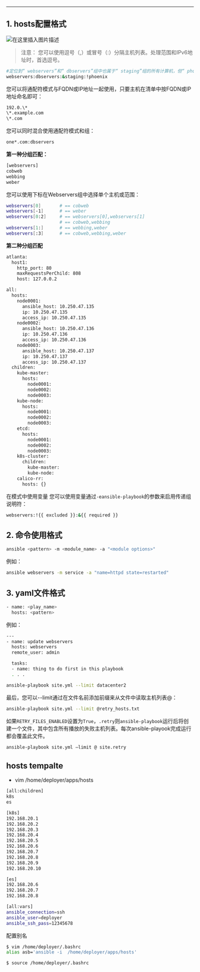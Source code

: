 

---
## 1. hosts配置格式
![在这里插入图片描述](https://img-blog.csdnimg.cn/20210205111355652.png?x-oss-process=image/watermark,type_ZmFuZ3poZW5naGVpdGk,shadow_10,text_aHR0cHM6Ly9ibG9nLmNzZG4ubmV0L3hpeGloYWhhbGVsZWhlaGU=,size_16,color_FFFFFF,t_70)

> 注意： 您可以使用逗号（,）或冒号（:）分隔主机列表。处理范围和IPv6地址时，首选逗号。


```bash
#定位到“ webservers”和“ dbservers”组中也属于“ staging”组的所有计算机，但“ phoenix”组中的所有计算机除外。
webservers:dbservers:&staging:!phoenix
```
您可以将通配符模式与FQDN或IP地址一起使用，只要主机在清单中按FQDN或IP地址命名即可：

```bash
192.0.\*
\*.example.com
\*.com
```
您可以同时混合使用通配符模式和组：

```bash
one*.com:dbservers
```
**第一种分组匹配：**

```bash
[webservers]
cobweb
webbing
weber
```
您可以使用下标在Webservers组中选择单个主机或范围：

```bash
webservers[0]       # == cobweb
webservers[-1]      # == weber
webservers[0:2]     # == webservers[0],webservers[1]
                    # == cobweb,webbing
webservers[1:]      # == webbing,weber
webservers[:3]      # == cobweb,webbing,weber
```

**第二种分组匹配**

```bash
atlanta:
  host1:
    http_port: 80
    maxRequestsPerChild: 808
    host: 127.0.0.2
```

```bash
all:
  hosts:
    node0001:
      ansible_host: 10.250.47.135
      ip: 10.250.47.135
      access_ip: 10.250.47.135
    node0002:
      ansible_host: 10.250.47.136
      ip: 10.250.47.136
      access_ip: 10.250.47.136
    node0003:
      ansible_host: 10.250.47.137
      ip: 10.250.47.137
      access_ip: 10.250.47.137
  children:
    kube-master:
      hosts:
        node0001:
        node0002:
        node0003:
    kube-node:
      hosts:
        node0001:
        node0002:
        node0003:
    etcd:
      hosts:
        node0001:
        node0002:
        node0003:
    k8s-cluster:
      children:
        kube-master:
        kube-node:
    calico-rr:
      hosts: {}

```

在模式中使用变量
您可以使用变量通过`-eansible-playbook`的参数来启用传递组说明符：

```bash
webservers:!{{ excluded }}:&{{ required }}
```

## 2. 命令使用格式
```bash
ansible <pattern> -m <module_name> -a "<module options>"
```
例如：

```bash
ansible webservers -m service -a "name=httpd state=restarted"
```

## 3. yaml文件格式

```bash
- name: <play_name>
  hosts: <pattern>
```
例如：

```bash
---
- name: update webservers
  hosts: webservers
  remote_user: admin

  tasks:
  - name: thing to do first in this playbook
  . . .
```

```bash
ansible-playbook site.yml --limit datacenter2
```

最后，您可以--limit通过在文件名前添加前缀来从文件中读取主机列表@：

```bash
ansible-playbook site.yml --limit @retry_hosts.txt
```


如果`RETRY_FILES_ENABLED`设置为`True`，`.retry`则`ansible-playbook`运行后将创建一个文件，其中包含所有播放的失败主机列表。每次ansible-playook完成运行都会覆盖此文件。

```bash
ansible-playbook site.yml –limit @ site.retry
```

## hosts tempalte

- vim /home/deployer/apps/hosts
```bash
[all:children]
k8s
es

[k8s]
192.168.20.1
192.168.20.2
192.168.20.3
192.168.20.4
192.168.20.5
192.168.20.6
192.168.20.7
192.168.20.8
192.168.20.9
192.168.20.10

[es]
192.168.20.6
192.168.20.7
192.168.20.8

[all:vars]
ansible_connection=ssh
ansible_user=deployer
ansible_ssh_pass=12345678
```

配置别名

```bash
$ vim /home/deployer/.bashrc
alias asb='ansible -i  /home/deployer/apps/hosts'

$ source /home/deployer/.bashrc
```

